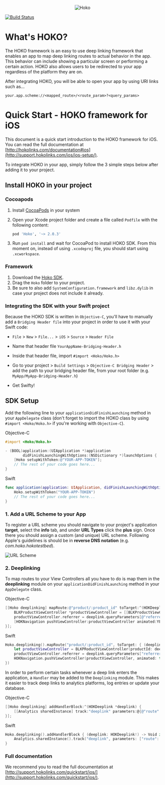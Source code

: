 <p align="center" >
<img src="https://s3-eu-west-1.amazonaws.com/hokoassets/hoko_logo.png" alt="Hoko" title="Hoko">
</p>

[![Build Status](https://travis-ci.org/hokolinks/hoko-ios.svg?branch=master)](https://travis-ci.org/hokolinks/hoko-ios)

# What's HOKO?

The HOKO framework is an easy to use deep linking framework that enables an app to map deep linking routes to actual behavior in the app. This behavior can include showing a particular screen or performing a certain action. HOKO also allows users to be redirected to your app regardless of the platform they are on.

After integrating HOKO, you will be able to open your app by using URI links such as...

```
your.app.scheme://<mapped_route>/<route_param>?<query_params>
```

# Quick Start - HOKO framework for iOS

This document is a quick start introduction to the HOKO framework for iOS. You can read the full documentation at [http://hokolinks.com/documentation#ios](http://support.hokolinks.com/ios/ios-setup/).

To integrate HOKO in your app, simply follow the 3 simple steps below after adding it to your project.

## Install HOKO in your project

### Cocoapods

1. Install [CocoaPods](http://cocoapods.org/) in your system
2. Open your Xcode project folder and create a file called `Podfile` with the following content:

    ```ruby
    pod 'Hoko', '~> 2.0.3'
    ```

3. Run `pod install` and wait for CocoaPod to install HOKO SDK. From this moment on, instead of using `.xcodeproj` file, you should start using `.xcworkspace`.

### Framework

1. Download the [Hoko SDK](https://github.com/hokolinks/hoko-ios/archive/master.zip).
2. Drag the `Hoko` folder to your project.
3. Be sure to also add `SystemConfiguration.framework` and `libz.dylib` in case your project does not include it already.

### Integrating the SDK with your Swift project

Because the HOKO SDK is written in `Objective-C`, you'll have to manually add a `Bridging Header file` into your project in order to use it with your Swift code:

* `File` > `New` > `File...` > `iOS` > `Source` > `Header File`

* Name that header file `YourAppName-Bridging-Header.h`

* Inside that header file, import `#import <Hoko/Hoko.h>`

* Go to your project > `Build Settings` > `Objective-C Bridging Header` > add the path to your bridging header file, from your root folder (e.g. `MyApp/MyApp-Bridging-Header.h`)

* Get Swifty!

## SDK Setup

Add the following line to your `applicationDidFinishLaunching` method in your `AppDelegate` class (don't forget to import the HOKO class by using `#import <Hoko/Hoko.h>` if you're working with `Objective-C`).

Objective-C

```objective-c
#import <Hoko/Hoko.h>

- (BOOL)application:(UIApplication *)application
        didFinishLaunchingWithOptions:(NSDictionary *)launchOptions {
	[Hoko setupWithToken:@"YOUR-APP-TOKEN"];
	// The rest of your code goes here...
}
```

Swift

```swift
func application(application: UIApplication, didFinishLaunchingWithOptions launchOptions: [NSObject: AnyObject]?) -> Bool {
	Hoko.setupWithToken("YOUR-APP-TOKEN")
	// The rest of your code goes here...
}
```

### 1. Add a URL Scheme to your App

To register a URL scheme you should navigate to your project's application **target**, select the **info** tab, and under **URL Types** click the **plus** sign.
Once there you should assign a custom (and unique) URL scheme. Following Apple's guidelines is should be in **reverse DNS notation** (e.g. *com.hoko.hokotestbed*).

![URL Scheme](https://s3-eu-west-1.amazonaws.com/hokoassets/urlschemes-ios.png)

### 2. Deeplinking

To map routes to your View Controllers all you have to do is map them in the **deeplinking** module on your `applicationDidFinishLaunching` method in your `AppDelegate` class.

Objective-C

```objective-c
[[Hoko deeplinking] mapRoute:@"product/:product_id" toTarget:^(HOKDeeplink *deeplink) {
	BLKProductViewController *productViewController = [[BLKProductViewController alloc] initWithProductId:deeplink.routeParameters[@"product_id"]];
	productViewController.referrer = deeplink.queryParameters[@"referrer"];
	[HOKNavigation pushViewController:productViewController animated:YES];
}];
```

Swift

```swift
Hoko.deeplinking().mapRoute("product/:product_id", toTarget: { (deeplink: HKDeeplink!) -> Void in
	let productViewController = BLKPRoductViewController(productId: deeplink.routeParameters["product_id"])
	productViewController.referrer = deeplink.queryParameters["referrer"]
	HOKNavigation.pushViewController(productViewController, animated: true)
})
```

In order to perform certain tasks whenever a deep link enters the application, a `Handler` may be added to the `Deeplinking` module. This makes it easier to track deep links to analytics platforms, log entries or update your database.

Objective-C

```objective-c
[[Hoko deeplinking] addHandlerBlock:^(HOKDeeplink *deeplink) {
	[[Analytics sharedInstance] track:"deeplink" parameters:@{@"route": deeplink.route}];
}];
```

Swift

```swift
Hoko.deeplinking().addHandlerBlock { (deeplink: HOKDeeplink!) -> Void in
	Analytics.sharedInstance().track("deeplink", parameters: ["route": deeplink.route])
}
```


### Full documentation

We recommend you to read the full documentation at [http://support.hokolinks.com/quickstart/ios/](http://support.hokolinks.com/quickstart/ios/).
